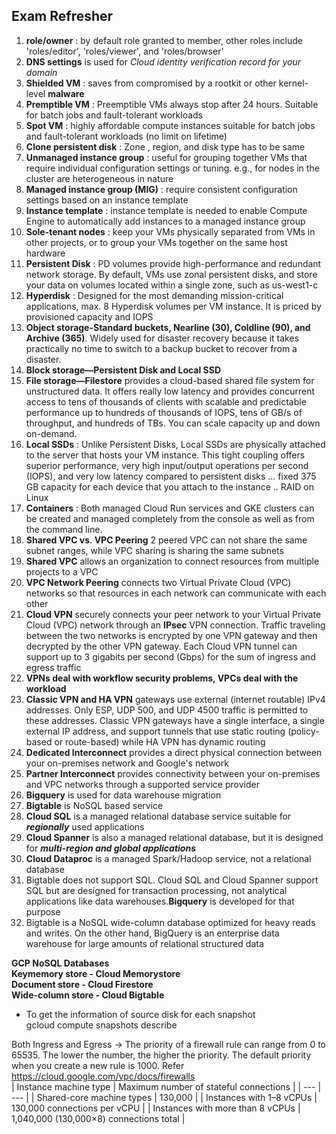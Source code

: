 
## Exam Refresher

1. **role/owner** : by default role granted to member, other roles include 'roles/editor', 'roles/viewer', and 'roles/browser'    
2. **DNS settings** is used for *Cloud identity verification record for your domain*   
3. **Shielded VM** : saves from compromised by a rootkit or other kernel-level **malware**  
4. **Premptible VM** : Preemptible VMs always stop after 24 hours. Suitable for batch jobs and fault-tolerant workloads  
5. **Spot VM** : highly affordable compute instances suitable for batch jobs and fault-tolerant workloads (no limit on lifetime)  
6. **Clone persistent disk** : Zone , region, and disk type has to be same  
7. **Unmanaged instance group** : useful for grouping together VMs that require individual configuration settings or tuning. e.g., for nodes in the cluster are heterogeneous in nature  
8. **Managed instance group (MIG)** : require consistent configuration settings based on an instance template  
9. **Instance template** : instance template is needed to enable Compute Engine to automatically add instances to a managed instance group  
10. **Sole-tenant nodes** : keep your VMs physically separated from VMs in other projects, or to group your VMs together on the same host hardware  
11. **Persistent Disk** : PD volumes provide high-performance and redundant network storage. By default, VMs use zonal persistent disks, and store your data on volumes located within a single zone, such as us-west1-c  
12. **Hyperdisk** : Designed for the most demanding mission-critical applications, max. 8 Hyperdisk volumes per VM instance. It  is priced by provisioned capacity and IOPS  
13. **Object storage-Standard buckets, Nearline (30), Coldline (90), and Archive (365)**. Widely used for disaster recovery because it takes practically no time to switch to a backup bucket to recover from a disaster.   
14. **Block storage—Persistent Disk and Local SSD**  
15. **File storage—Filestore** provides a cloud-based shared file system for unstructured data. It offers really low latency and provides concurrent access to tens of thousands of clients with scalable and predictable performance up to hundreds of thousands of IOPS, tens of GB/s of throughput, and hundreds of TBs. You can scale capacity up and down on-demand.   
16. **Local SSDs** : Unlike Persistent Disks, Local SSDs are physically attached to the server that hosts your VM instance. This tight coupling offers superior performance, very high input/output operations per second (IOPS), and very low latency compared to persistent disks ... fixed 375 GB capacity for each device that you attach to the instance .. RAID on Linux  
17. **Containers** : Both managed Cloud Run services and GKE clusters can be created and managed completely from the console as well as from the command line.   
18. **Shared VPC vs. VPC Peering** 2 peered VPC can not share the same subnet ranges, while VPC sharing is sharing the same subnets  
19. **Shared VPC** allows an organization to connect resources from multiple projects to a VPC  
20. **VPC Network Peering** connects two Virtual Private Cloud (VPC) networks so that resources in each network can communicate with each other  
21. **Cloud VPN** securely connects your peer network to your Virtual Private Cloud (VPC) network through an **IPsec** VPN connection.  Traffic traveling between the two networks is encrypted by one VPN gateway and then decrypted by the other VPN gateway. Each Cloud VPN tunnel can support up to 3 gigabits per second (Gbps) for the sum of ingress and egress traffic  
22. **VPNs deal with workflow security problems, VPCs deal with the workload**  
23. **Classic VPN and HA VPN** gateways use external (internet routable) IPv4 addresses. Only ESP, UDP 500, and UDP 4500 traffic is permitted to these addresses. Classic VPN gateways have a single interface, a single external IP address, and support tunnels that use static routing (policy-based or route-based) while HA VPN has dynamic routing  
24. **Dedicated Interconnect** provides a direct physical connection between your on-premises network and Google's network  
25. **Partner Interconnect** provides connectivity between your on-premises and VPC networks through a supported service provider  
26. **Bigquery** is used for data warehouse migration   
27. **Bigtable** is NoSQL based service  
28. **Cloud SQL** is a managed relational database service suitable for ***regionally*** used applications
29. **Cloud Spanner** is also a managed relational database, but it is designed for ***multi-region and global applications***  
30. **Cloud Dataproc** is a managed Spark/Hadoop service, not a relational database  
31. Bigtable does not support SQL. Cloud SQL and Cloud Spanner support SQL but are designed for transaction processing, not analytical applications like data warehouses.**Bigquery** is developed for that purpose
32. Bigtable is a NoSQL wide-column database optimized for heavy reads and writes. On the other hand, BigQuery is an enterprise data warehouse for large amounts of relational structured data 

**GCP NoSQL Databases  
Keymemory store - Cloud Memorystore  
Document store - Cloud Firestore  
Wide-column store - Cloud Bigtable**

- To get the information of source disk for each snapshot  
gcloud compute snapshots describe   

Both Ingress and Egress -> The priority of a firewall rule can range from 0 to 65535. The lower the number, the higher the priority. The default priority when you create a new rule is 1000.
Refer https://cloud.google.com/vpc/docs/firewalls 
<br/>
| Instance machine type | Maximum number of stateful connections |
| --- | --- |
| Shared-core machine types | 130,000 |
| Instances with 1–8 vCPUs | 130,000 connections per vCPU |
| Instances with more than 8 vCPUs | 1,040,000 (130,000×8) connections total |
<br/>


